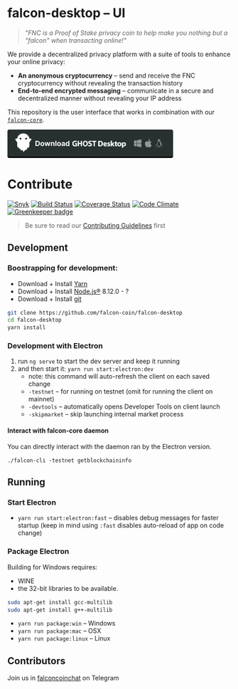 # falcon-desktop – UI

> *"FNC is a Proof of Stake privacy coin to help make you nothing but a "falcon" when transacting online!"*

We provide a decentralized privacy platform with a suite of tools to enhance your online privacy:

* **An anonymous cryptocurrency** – send and receive the FNC cryptocurrency without revealing the transaction history
* **End-to-end encrypted messaging** – communicate in a secure and decentralized manner without revealing your IP address

This repository is the user interface that works in combination with our [`falcon-core`](https://github.com/falcon-coin/falcon-core).

[![Download the packaged wallet for Mac, Windows and Linux](download-button.png)](https://github.com/falcon-coin/falcon-desktop/releases)

# Contribute

[![Snyk](https://snyk.io/test/github/falcon-coin/falcon-desktop/badge.svg)](https://snyk.io/test/github/falcon-coin/falcon-desktop)
[![Build Status](https://travis-ci.org/falcon-coin/falcon-desktop.svg?branch=master)](https://travis-ci.org/falcon-coin/falcon-desktop)
[![Coverage Status](https://coveralls.io/repos/github/falcon-coin/falcon-desktop/badge.svg?branch=master)](https://coveralls.io/github/falcon-coin/falcon-desktop?branch=master)
[![Code Climate](https://codeclimate.com/github/falcon-coin/falcon-desktop/badges/gpa.svg)](https://codeclimate.com/github/falcon-coin/falcon-desktop)
[![Greenkeeper badge](https://badges.greenkeeper.io/falcon-coin/falcon-desktop.svg)](https://greenkeeper.io/)

> Be sure to read our [Contributing Guidelines](CONTRIBUTING.md) first

## Development

### Boostrapping for development:

* Download + Install [Yarn](https://classic.yarnpkg.com/en/docs/install)
* Download + Install [Node.js®](https://nodejs.org/) 8.12.0 - ?
* Download + Install [git](https://git-scm.com/)

```bash
git clone https://github.com/falcon-coin/falcon-desktop
cd falcon-desktop
yarn install
```

### Development with Electron

1. run `ng serve` to start the dev server and keep it running
2. and then start it: `yarn run start:electron:dev`
   * note: this command will auto-refresh the client on each saved change
   * `-testnet` – for running on testnet (omit for running the client on mainnet)
   * `-devtools` – automatically opens Developer Tools on client launch
   * `-skipmarket` – skip launching internal market process

#### Interact with falcon-core daemon

You can directly interact with the daemon ran by the Electron version.

```
./falcon-cli -testnet getblockchaininfo
```

## Running

### Start Electron

* `yarn run start:electron:fast` – disables debug messages for faster startup (keep in mind using `:fast` disables auto-reload of app on code change)

### Package Electron

Building for Windows requires:
* WINE
* the 32-bit libraries to be available.

```bash
sudo apt-get install gcc-multilib
sudo apt-get install g++-multilib
```


* `yarn run package:win` – Windows
* `yarn run package:mac` – OSX
* `yarn run package:linux` – Linux

## Contributors

Join us in [falconcoinchat](https://t.me/falconcoinbymcafee) on Telegram

